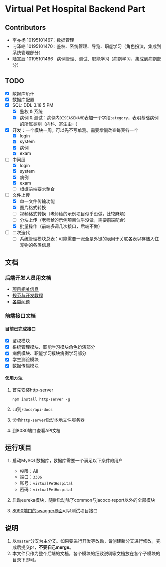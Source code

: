 <!--
 * @Author: pikapikapikaori pikapikapi_kaori@icloud.com
 * @Date: 2023-03-01 22:42:27
 * @LastEditors: pikapikapikaori pikapikapi_kaori@icloud.com
 * @LastEditTime: 2023-03-29 20:44:00
 * @FilePath: /virtualPetHospital-backend/README.md
 * @Description: 项目后端部分简介文件
-->
# Virtual Pet Hospital Backend Part

## Contributors

- 李亦杨 10195101467：数据管理
- 刁泽皓 10195101470：鉴权、系统管理、导览、职能学习（角色扮演，集成到系统管理部分）
- 陆宣辰 10195101466：病例管理、测试、职能学习（病例学习，集成到病例部分）

## TODO

- [X] 数据库设计
- [X] 数据库配置
- [X] SQL: DDL 3.18 5 PM
  - [X] 鉴权 & 系统
  - [X] 病例 & 测试：病例内`DISEASENAME`表加一个字段`category`，表明基础病例的所属类别（内科、寄生虫···）
- [X] 开发：一个模块一周，可以先不写单测。需要增删改查每表各一个
  - [X] login
  - [X] system
  - [X] 病例
  - [X] exam
- [ ] 中间层
  - [X] login
  - [X] system
  - [X] 病例
  - [X] exam
  - [ ] 根据前端要求整合
- [ ] 文件上传
  - [X] 单一文件传输功能
  - [X] 图片格式转换
  - [ ] 视频格式转换（老师给的示例项目似乎没做，比较麻烦）
  - [ ] 分块上传（老师给的示例项目似乎没做，需要前端配合）
  - [X] 批量操作（前端多调几次接口，后端不做）
- [ ] 二次迭代
  - [ ] 系统管理模块总表：可能需要一张全是外键的表用于关联各表以存储入住宠物的各类信息

## 文档

### 后端开发人员用文档

- [项目相关信息](./docs/ProjectInfo.md)
- [规范与开发教程](./docs/StandardInstruction.md)
- [各类问题](./docs/QA.md)

### 前端接口文档

#### 目前已完成接口

- [X] 鉴权模块
- [X] 系统管理模块、职能学习模块角色扮演部分
- [X] 病例模块、职能学习模块病例学习部分
- [X] 学生测验模块
- [X] 数据传输模块

#### 使用方法

1. 首先安装http-server

    ```nodejs
    npm install http-server -g
    ```

2. `cd`到`/docs/api-docs`
3. 命令`http-server`启动本地文件服务器
4. 到8080端口查看API文档

## 运行项目

1. 启动MySQL数据库，数据库需要一个满足以下条件的用户

   - 权限：All
   - 端口：`3306`
   - 账号：`virtualPetHospital`
   - 密码：`virtualPetHospital`

2. 启动eureka模块，随后启动除了common与jacoco-report以外的全部模块
3. [8090端口的swagger界面](localhost:8090/swagger-ui/index.html)可以测试项目接口

## 说明

1. 以`master`分支为主分支。如果要进行开发等改动，请创建新分支进行修改，完成后提交pr，**不要自己merge**。
2. 本文件只作为整个后端的文档，各个模块的细致说明等文档放在各个子模块的目录下即可。
